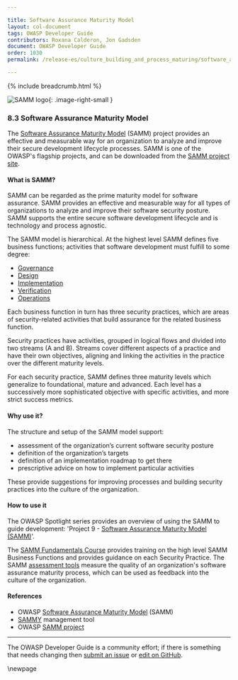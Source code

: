 ```yaml
---

title: Software Assurance Maturity Model
layout: col-document
tags: OWASP Developer Guide
contributors: Roxana Calderon, Jon Gadsden
document: OWASP Developer Guide
order: 1030
permalink: /release-es/culture_building_and_process_maturing/software_assurance_maturity_model/

---
```


{% include breadcrumb.html %}

<style type="text/css">
.image-right-small {
  height: 26px;
  display: block;
  margin-left: auto;
  margin-right: auto;
  float: right;
}
</style>

![SAMM logo](../../../assets/images/logos/samm.png "OWASP SAMM"){: .image-right-small }

### 8.3 Software Assurance Maturity Model

The [Software Assurance Maturity Model][samm] (SAMM) project provides an effective and measurable way for
an organization to analyze and improve their secure development lifecycle processes.
SAMM is one of the OWASP's flagship projects, and can be downloaded from the [SAMM project site][samm-project].

#### What is SAMM?

SAMM can be regarded as the prime maturity model for software assurance.
SAMM provides an effective and measurable way for all types of organizations to analyze and improve
their software security posture.
SAMM supports the entire secure software development lifecycle and is technology and process agnostic.

The SAMM model is hierarchical. At the highest level SAMM defines five business functions;
activities that software development must fulfill to some degree:

* [Governance][sammg]
* [Design][sammd]
* [Implementation][sammi]
* [Verification][sammv]
* [Operations][sammo]

Each business function in turn has three security practices,
which are areas of security-related activities that build assurance for the related business function.

Security practices have activities, grouped in logical flows and divided into two streams (A and B).
Streams cover different aspects of a practice and have their own objectives,
aligning and linking the activities in the practice over the different maturity levels.

For each security practice, SAMM defines three maturity levels which generalize to foundational, mature and advanced.
Each level has a successively more sophisticated objective with specific activities, and more strict success metrics.

#### Why use it?

The structure and setup of the SAMM model support:

* assessment of the organization’s current software security posture
* definition of the organization’s targets
* definition of an implementation roadmap to get there
* prescriptive advice on how to implement particular activities

These provide suggestions for improving processes and building security practices into the culture of the organization.

#### How to use it

The OWASP Spotlight series provides an overview of using the SAMM to guide development:
'Project 9 - [Software Assurance Maturity Model (SAMM)][spotlight09]'.

The [SAMM Fundamentals Course][sammfun] provides training on the high level SAMM Business Functions
and provides guidance on each Security Practice.
The SAMM [assessment tools][samma] measure the quality of an organization's software assurance maturity process,
which can be used as feedback into the culture of the organization.

#### References

* OWASP [Software Assurance Maturity Model][samm] (SAMM)
* [SAMMY][sammy] management tool
* OWASP [SAMM project][samm-project]

----

The OWASP Developer Guide is a community effort; if there is something that needs changing
then [submit an issue][issue1003] or [edit on GitHub][edit1003].

[edit1003]: https://github.com/OWASP/www-project-developer-guide/blob/main/draft/10-culture-process/03-samm.md
[issue1003]: https://github.com/OWASP/www-project-developer-guide/issues/new?labels=content&template=request.md&title=Update:%2010-culture-process/03-samm
[samm]: https://owaspsamm.org/about/
[samma]: https://owaspsamm.org/assessment/
[sammd]: https://owaspsamm.org/model/design/
[sammfun]: https://owaspsamm.thinkific.com/courses/samm
[sammg]: https://owaspsamm.org/model/governance/
[sammi]: https://owaspsamm.org/model/implementation/
[sammo]: https://owaspsamm.org/model/operations/
[sammv]: https://owaspsamm.org/model/verification/
[samm-project]: https://owasp.org/www-project-samm/
[sammy]: https://sammy.codific.com/
[spotlight09]: https://youtu.be/N0zcZnkH5Wg

\newpage
